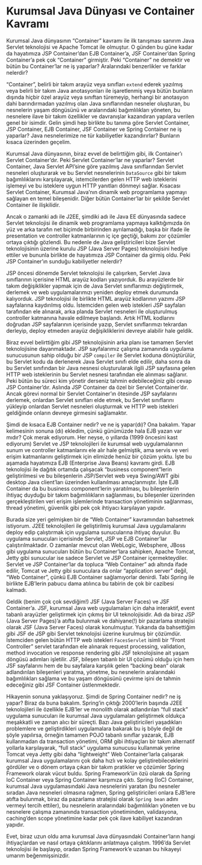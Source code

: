 # Kurumsal Java Dünyası ve Container Kavramı

Kurumsal Java dünyasının “Container” kavramı ile ilk tanışması sanırım Java Servlet teknolojisi ve Apache Tomcat ile 
olmuştur. O günden bu güne kadar da hayatımıza JSP Container’dan EJB Container’a, JSF Container’dan Spring Container’a 
pek çok “Container” girmiştir. Peki “Container” ne demektir ve bütün bu Container’lar ne iş yaparlar? Aralarındaki 
benzerlikler ve farklar nelerdir?

“Container”, belirli bir takım arayüz veya sınıfları `extend` ederek yazılmış veya belirli bir takım Java anotasyonları 
ile işaretlenmiş veya bütün bunların dışında hiçbir özel arayüz veya sınıftan türemeyip, herhangi bir anotasyon dahi 
barındırmadan yazılmış olan Java sınıflarından nesneler oluşturan, bu nesnelerin yaşam döngüsünü ve aralarındaki 
bağımlılıkları yöneten, bu nesnelere ilave bir takım özellikler ve davranışlar kazandıran yapılara verilen genel bir 
isimdir. Gelin şimdi hep birlikte bu tanıma göre Servlet Container, JSP Container, EJB Container, JSF Container ve Spring 
Container ne iş yaparlar? Java nesnelerimize ne tür kabiliyetler kazandırırlar? Bunların kısaca üzerinden geçelim.

Kurumsal Java dünyasının, biraz evvel de belirttiğim gibi, ilk Container’ı Servlet Container’dır. Peki Servlet Container’lar 
ne yaparlar? Servlet Container, Java Servlet API’sine göre yazılmış Java sınıflarından Servlet nesneleri oluşturarak ve 
bu Servlet nesnelerinin `DataSource` gibi bir takım bağımlılıklarını karşılayarak, istemcilerden gelen HTTP web isteklerini 
işlemeyi ve bu isteklere uygun HTTP yanıtları dönmeyi sağlar. Kısacası Servlet Container, Kurumsal Java’nın dinamik web 
programlama yapmayı sağlayan en temel bileşenidir. Diğer bütün Container’lar bir şekilde Servlet Container ile ilişkilidir.

Ancak o zamanki adı ile J2EE, şimdiki adı ile Java EE dünyasında sadece Servlet teknolojisi ile dinamik web programlama 
yapmaya kalktığımızda ön yüz ve arka tarafın net biçimde birbirinden ayrılamadığı, başka bir ifade ile presentation ve 
controller katmanlarının iç içe geçtiği, bakımı zor çözümler ortaya çıktığı gözlendi. Bu nedenle de Java geliştiricileri 
bize Servlet teknolojisinin üzerine kurulu JSP (Java Server Pages) teknolojisini hediye ettiler ve bununla birlikte de 
hayatımıza JSP Container da girmiş oldu. Peki JSP Container’ın sunduğu kabiliyetler nelerdir?

JSP öncesi dönemde Servlet teknolojisi ile çalışırken, Servlet Java sınıflarının içerisine HTML arayüz kodları yazıyorduk. 
Bu arayüzlerde bir takım değişiklikler yapmak için de Java Servlet sınıflarımızı değiştirmek, derlemek ve web uygulamalarımızı 
yeniden deploy etmek durumunda kalıyorduk. JSP teknolojisi ile birlikte HTML arayüz kodlarının yazımı JSP sayfalarına 
kaydırılmış oldu. İstemciden gelen web istekleri JSP sayfaları tarafından ele alınarak, arka planda Servlet nesneleri ile 
oluşturulmuş controller katmanına havale edilmeye başlandı. Artık HTML kodlarını doğrudan JSP sayfalarının içerisinde yazıp, 
Servlet sınıflarımızı tekrardan derleyip, deploy etmeden arayüz değişikliklerini devreye alabilir hale geldik.

Biraz evvel belirttiğim gibi JSP teknolojisinin arka planı ise tamamen Servlet teknolojisine dayanmaktadır. JSP sayfalarımız 
çalışma zamanında uygulama sunucusunun sahip olduğu bir JSP `compiler` ile Servlet koduna dönüştürülür, bu Servlet kodu da 
derlenerek Java Servlet sınıfı elde edilir, daha sonra da bu Servlet sınıfından bir Java nesnesi oluşturularak ilgili JSP 
sayfasına gelen HTTP web isteklerinin bu Servlet nesnesi tarafından ele alınması sağlanır. Peki bütün bu süreci kim yönetir 
derseniz tahmin edebileceğiniz gibi cevap JSP Container’dır. Aslında JSP Container da özel bir Servlet Container’dır. 
Ancak görevi normal bir Servlet Container’ın ötesinde JSP sayfalarını derlemek, onlardan Servlet sınıfları elde etmek, bu 
Servlet sınıflarını yükleyip onlardan Servlet nesneleri oluşturmak ve HTTP web istekleri geldiğinde onların devreye girmesini 
sağlamaktır.

Şimdi de kısaca EJB Container nedir? ve ne iş yapar(dı)? Ona bakalım. Yapar kelimesinin sonuna (dı) ekledim, çünkü günümüzde 
hala EJB yazan var mıdır? Çok merak ediyorum. Her neyse, o yıllarda (1999 öncesini kast ediyorum) Servlet ve JSP teknolojileri 
ile kurumsal web uygulamalarının sunum ve controller katmanlarını ele alır hale gelmiştik, ama servis ve veri erişim 
katmanlarını geliştirmek için elimizde henüz bir çözüm yoktu. İşte bu aşamada hayatımıza EJB (Enterprise Java Beans) kavramı 
girdi. EJB teknolojisi ile dağıtık ortamda çalışacak “business component”lerin geliştirilmesi ve bu bileşenlerin JSP/Servlet 
web veya Swing/AWT gibi desktop Java client’ları üzerinden kullanılması amaçlanmıştır. İşte EJB Container da bu business 
component’lerin yaratılması, bu bileşenlerin ihtiyaç duyduğu bir takım bağımlılıkların sağlanması, bu bileşenler üzerinden 
gerçekleştirilen veri erişim işlemlerinde transaction yönetiminin sağlanması, thread yönetimi, güvenlik gibi pek çok ihtiyacı 
karşılayan yapıdır.

Burada size yeri gelmişken bir de “Web Container” kavramından bahsetmek istiyorum. J2EE teknolojileri ile geliştirilmiş 
kurumsal Java uygulamalarını deploy edip çalıştırmak için uygulama sunucularına ihtiyaç duyulur. Bu uygulama sunucuları 
içerisinde Servlet, JSP ve EJB Container’lar çalıştırılmaktadır. O zamanlar mevcut olan WebLogic, Websphere, JBoss gibi 
uygulama sunucuları bütün bu Container’lara sahipken, Apache Tomcat, Jetty gibi sunucular ise sadece Servlet ve JSP 
Container içermekteydiler. Servlet ve JSP Container’lar da topluca “Web Container” adı altında ifade edilir, Tomcat ve 
Jetty gibi sunuculara da onlar “application server” değil, “Web Container”, çünkü EJB Container sağlamıyorlar denirdi. 
Tabi Spring ile birlikte EJB’lerin pabucu dama atılınca bu tabirin de çok bir cazibesi kalmadı.

Geldik (benim çok çok sevdiğim!) JSF (Java Server Faces) ve JSF Container’a. JSF, kurumsal Java web uygulamaları için daha 
interaktif, event tabanlı arayüzler geliştirmek için çıkmış bir UI teknolojisidir. Adı da biraz JSP (Java Server Pages)’a 
atıfta bulunmak ve dahiyane(!) bir pazarlama stratejisi olarak JSF (Java Server Faces) olarak konulmuştur. Yukarıda da 
bahsettiğim gibi JSF de JSP gibi Servlet teknolojisi üzerine kurulmuş bir çözümdür. İstemciden gelen bütün HTTP web istekleri 
`FacesServlet` isimli bir “Front Controller” servlet tarafından ele alınarak request processing, validation, method 
invocation ve response rendering gibi JSF teknolojisine ait yaşam döngüsü adımları işletilir. JSF, bileşen tabanlı bir UI 
çözümü olduğu için hem JSF sayfalarını hem de bu sayfalara karşılık gelen “backing bean” olarak adlandırılan bileşenleri 
yaratma, yönetme, bu nesnelerin aralarındaki bağımlılıkları sağlama ve bu yaşam döngüsünü çevirme işini de tahmin edeceğiniz 
gibi JSF Container üstlenmektedir.

Hikayenin sonuna yaklaşıyoruz. Şimdi de Spring Container nedir? ne iş yapar? Biraz da buna bakalım. Spring’in çıktığı 
2000’lerin başında J2EE teknolojileri ile özellikle EJB’ler ve monolith olarak adlandırılan “full stack” uygulama sunucuları 
ile kurumsal Java uygulamaları geliştirmek oldukça meşakkatli ve zaman alıcı bir süreçti. Bazı Java geliştiricileri 
yaşadıkları problemlere ve geliştirdikleri uygulamalara bakarak bu iş böyle değil de şöyle yapılırsa, örneğin tamamen 
POJO tabanlı sınıflar yazarak, EJB kullanmadan da transaction yönetimi, ORM gibi ihtiyaçları bir takım alternatif yollarla 
karşılayarak, “full stack” uygulama sunucusu kullanmak yerine Tomcat veya Jetty gibi daha “lightweight” Web Container’larla 
çalışarak kurumsal Java uygulamalarını çok daha hızlı ve kolay geliştirebileceklerini gördüler ve o dönem ortaya çıkan bir 
takım pratikler ve çözümler Spring Framework olarak vücut buldu. Spring Framework’ün özü olarak da Spring IoC Container 
veya Spring Container karşımıza çıktı. Spring (IoC) Container, kurumsal Java uygulamasındaki Java nesnelerini yaratan 
(bu nesneler sıradan Java nesneleri olmasına rağmen, Spring geliştiricileri onlara EJB’lere atıfta bulunmak, biraz da 
pazarlama stratejisi olarak `Spring bean` adını vermeyi tercih ettiler), bu nesnelerin aralarındaki bağımlılıkları yöneten 
ve bu nesnelere çalışma zamanında transaction yönetiminden, validasyona, caching’den scope yönetimine kadar pek çok ilave 
kabiliyet kazandıran yapıdır.

Evet, biraz uzun oldu ama kurumsal Java dünyasındaki Container’ların hangi ihtiyaçlardan ve nasıl ortaya çıktıklarını 
anlatmaya çalıştım. 1996’da Servlet teknolojisi ile başlayıp, oradan Spring Framework’e uzanan bu hikayeyi umarım 
beğenmişsinizdir.
